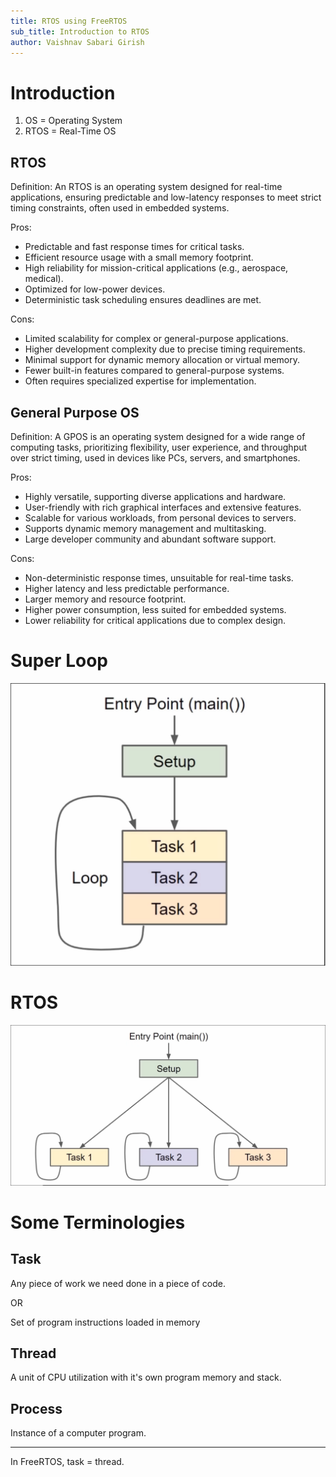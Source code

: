 ```yaml
---
title: RTOS using FreeRTOS 
sub_title: Introduction to RTOS
author: Vaishnav Sabari Girish
---
```


# Introduction 

1. OS = Operating System
2. RTOS = Real-Time OS 

## RTOS 

Definition: An RTOS is an operating system designed for real-time applications, ensuring predictable and low-latency responses to meet strict timing constraints, often used in embedded systems.

Pros:

- Predictable and fast response times for critical tasks.
- Efficient resource usage with a small memory footprint.
- High reliability for mission-critical applications (e.g., aerospace, medical).
- Optimized for low-power devices.
- Deterministic task scheduling ensures deadlines are met.

Cons:

- Limited scalability for complex or general-purpose applications.
- Higher development complexity due to precise timing requirements.
- Minimal support for dynamic memory allocation or virtual memory.
- Fewer built-in features compared to general-purpose systems.
- Often requires specialized expertise for implementation.

<!--end_slide-->

## General Purpose OS 

Definition: A GPOS is an operating system designed for a wide range of computing tasks, prioritizing flexibility, user experience, and throughput over strict timing, used in devices like PCs, servers, and smartphones.

Pros:

- Highly versatile, supporting diverse applications and hardware.
- User-friendly with rich graphical interfaces and extensive features.
- Scalable for various workloads, from personal devices to servers.
- Supports dynamic memory management and multitasking.
- Large developer community and abundant software support.

Cons:

- Non-deterministic response times, unsuitable for real-time tasks.
- Higher latency and less predictable performance.
- Larger memory and resource footprint.
- Higher power consumption, less suited for embedded systems.
- Lower reliability for critical applications due to complex design.

<!--end_slide-->

# Super Loop 

![image:width:100%](./images/super_loop.png)

<!--end_slide-->

# RTOS 

![image:width:100%](./images/rtos_flow.png)

<!--end_slide-->

# Some Terminologies 

## Task 

Any piece of work we need done in a piece of code. 

OR 

Set of program instructions loaded in memory 

## Thread 

A unit of CPU utilization with it's own program memory and stack. 

## Process 

Instance of a computer program.

---

In FreeRTOS, task = thread. 


